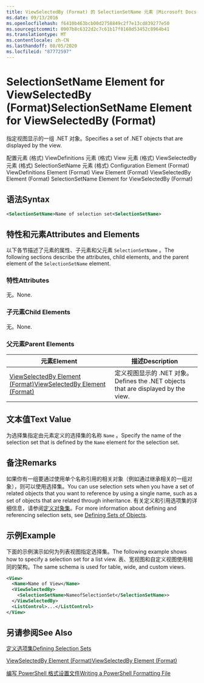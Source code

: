 ```yaml
---
title: ViewSelectedBy (Format) 的 SelectionSetName 元素 |Microsoft Docs
ms.date: 09/13/2016
ms.openlocfilehash: f6410b463bcb00d2758849c2f7e13cd839277e50
ms.sourcegitcommit: 0907b8c6322d2c7c61b17f8168d53452c8964b41
ms.translationtype: MT
ms.contentlocale: zh-CN
ms.lasthandoff: 08/05/2020
ms.locfileid: "87772597"
---
```

# <a name="selectionsetname-element-for-viewselectedby-format"></a><span data-ttu-id="8cae5-102">SelectionSetName Element for ViewSelectedBy (Format)</span><span class="sxs-lookup"><span data-stu-id="8cae5-102">SelectionSetName Element for ViewSelectedBy (Format)</span></span>

<span data-ttu-id="8cae5-103">指定视图显示的一组 .NET 对象。</span><span class="sxs-lookup"><span data-stu-id="8cae5-103">Specifies a set of .NET objects that are displayed by the view.</span></span>

<span data-ttu-id="8cae5-104">配置元素 (格式) ViewDefinitions 元素 (格式) View 元素 (格式) ViewSelectedBy 元素 (格式) SelectionSetName 元素 (格式) </span><span class="sxs-lookup"><span data-stu-id="8cae5-104">Configuration Element (Format) ViewDefinitions Element (Format) View Element (Format) ViewSelectedBy Element (Format) SelectionSetName Element for ViewSelectedBy (Format)</span></span>

## <a name="syntax"></a><span data-ttu-id="8cae5-105">语法</span><span class="sxs-lookup"><span data-stu-id="8cae5-105">Syntax</span></span>

```xml
<SelectionSetName>Name of selection set<SelectionSetName>
```

## <a name="attributes-and-elements"></a><span data-ttu-id="8cae5-106">特性和元素</span><span class="sxs-lookup"><span data-stu-id="8cae5-106">Attributes and Elements</span></span>

<span data-ttu-id="8cae5-107">以下各节描述了元素的属性、子元素和父元素 `SelectionSetName` 。</span><span class="sxs-lookup"><span data-stu-id="8cae5-107">The following sections describe the attributes, child elements, and the parent element of the `SelectionSetName` element.</span></span>

### <a name="attributes"></a><span data-ttu-id="8cae5-108">特性</span><span class="sxs-lookup"><span data-stu-id="8cae5-108">Attributes</span></span>

<span data-ttu-id="8cae5-109">无。</span><span class="sxs-lookup"><span data-stu-id="8cae5-109">None.</span></span>

### <a name="child-elements"></a><span data-ttu-id="8cae5-110">子元素</span><span class="sxs-lookup"><span data-stu-id="8cae5-110">Child Elements</span></span>

<span data-ttu-id="8cae5-111">无。</span><span class="sxs-lookup"><span data-stu-id="8cae5-111">None.</span></span>

### <a name="parent-elements"></a><span data-ttu-id="8cae5-112">父元素</span><span class="sxs-lookup"><span data-stu-id="8cae5-112">Parent Elements</span></span>

|<span data-ttu-id="8cae5-113">元素</span><span class="sxs-lookup"><span data-stu-id="8cae5-113">Element</span></span>|<span data-ttu-id="8cae5-114">描述</span><span class="sxs-lookup"><span data-stu-id="8cae5-114">Description</span></span>|
|-------------|-----------------|
|[<span data-ttu-id="8cae5-115">ViewSelectedBy Element (Format)</span><span class="sxs-lookup"><span data-stu-id="8cae5-115">ViewSelectedBy Element (Format)</span></span>](./viewselectedby-element-format.md)|<span data-ttu-id="8cae5-116">定义视图显示的 .NET 对象。</span><span class="sxs-lookup"><span data-stu-id="8cae5-116">Defines the .NET objects that are displayed by the view.</span></span>|

## <a name="text-value"></a><span data-ttu-id="8cae5-117">文本值</span><span class="sxs-lookup"><span data-stu-id="8cae5-117">Text Value</span></span>

<span data-ttu-id="8cae5-118">为选择集指定由元素定义的选择集的名称 `Name` 。</span><span class="sxs-lookup"><span data-stu-id="8cae5-118">Specify the name of the selection set that is defined by the `Name` element for the selection set.</span></span>

## <a name="remarks"></a><span data-ttu-id="8cae5-119">备注</span><span class="sxs-lookup"><span data-stu-id="8cae5-119">Remarks</span></span>

<span data-ttu-id="8cae5-120">如果你有一组要通过使用单个名称引用的相关对象（例如通过继承相关的一组对象），则可以使用选择集。</span><span class="sxs-lookup"><span data-stu-id="8cae5-120">You can use selection sets when you have a set of related objects that you want to reference by using a single name, such as a set of objects that are related through inheritance.</span></span> <span data-ttu-id="8cae5-121">有关定义和引用选项集的详细信息，请参阅[定义对象集](./defining-selection-sets.md)。</span><span class="sxs-lookup"><span data-stu-id="8cae5-121">For more information about defining and referencing selection sets, see [Defining Sets of Objects](./defining-selection-sets.md).</span></span>

## <a name="example"></a><span data-ttu-id="8cae5-122">示例</span><span class="sxs-lookup"><span data-stu-id="8cae5-122">Example</span></span>

<span data-ttu-id="8cae5-123">下面的示例演示如何为列表视图指定选择集。</span><span class="sxs-lookup"><span data-stu-id="8cae5-123">The following example shows how to specify a selection set for a list view.</span></span> <span data-ttu-id="8cae5-124">表、宽视图和自定义视图使用相同的架构。</span><span class="sxs-lookup"><span data-stu-id="8cae5-124">The same schema is used for table, wide, and custom views.</span></span>

```xml
<View>
  <Name>Name of View</Name>
  <ViewSelectedBy>
    <SelectionSetName>NameofSelectionSet</SelectionSetName>>
  </ViewSelectedBy>
  <ListControl>...</ListControl>
</View>
```

## <a name="see-also"></a><span data-ttu-id="8cae5-125">另请参阅</span><span class="sxs-lookup"><span data-stu-id="8cae5-125">See Also</span></span>

[<span data-ttu-id="8cae5-126">定义选项集</span><span class="sxs-lookup"><span data-stu-id="8cae5-126">Defining Selection Sets</span></span>](./defining-selection-sets.md)

[<span data-ttu-id="8cae5-127">ViewSelectedBy Element (Format)</span><span class="sxs-lookup"><span data-stu-id="8cae5-127">ViewSelectedBy Element (Format)</span></span>](./viewselectedby-element-format.md)

[<span data-ttu-id="8cae5-128">编写 PowerShell 格式设置文件</span><span class="sxs-lookup"><span data-stu-id="8cae5-128">Writing a PowerShell Formatting File</span></span>](./writing-a-powershell-formatting-file.md)
